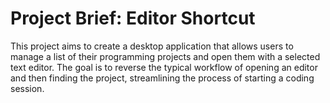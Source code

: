 # Project Brief: Editor Shortcut

This project aims to create a desktop application that allows users to manage a list of their
programming projects and open them with a selected text editor. The goal is to reverse the typical
workflow of opening an editor and then finding the project, streamlining the process of starting a
coding session.
